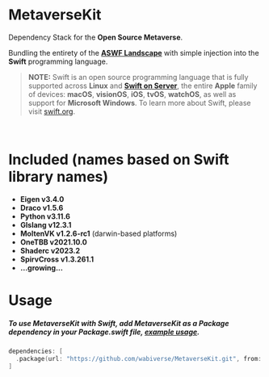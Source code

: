 # MetaverseKit
Dependency Stack for the **Open Source Metaverse**.

Bundling the entirety of the [**ASWF Landscape**](https://landscape.aswf.io) with simple injection into the **Swift** programming language.

> **NOTE:** Swift is an open source programming language that is fully
supported across **Linux** and [**Swift on Server**](https://www.swift.org/server/),
the entire **Apple** family of devices: **macOS**, **visionOS**, **iOS**, **tvOS**, **watchOS**,
as well as support for **Microsoft Windows**. To learn more about Swift, please visit [swift.org](https://www.swift.org).
<br>

# Included (names based on Swift library names)
- **Eigen v3.4.0**
- **Draco v1.5.6**
- **Python v3.11.6**
- **Glslang v12.3.1**
- **MoltenVK v1.2.6-rc1** (darwin-based platforms)
- **OneTBB v2021.10.0**
- **Shaderc v2023.2**
- **SpirvCross v1.3.261.1**
- **...growing...**

# Usage
##### To use MetaverseKit with Swift, add **MetaverseKit** as a **Package** dependency in your Package.swift file, [example usage](https://github.com/wabiverse/SwiftUSD/blob/main/Package.swift#L95).
```swift
dependencies: [
  .package(url: "https://github.com/wabiverse/MetaverseKit.git", from: "1.0.6"),
]
```
